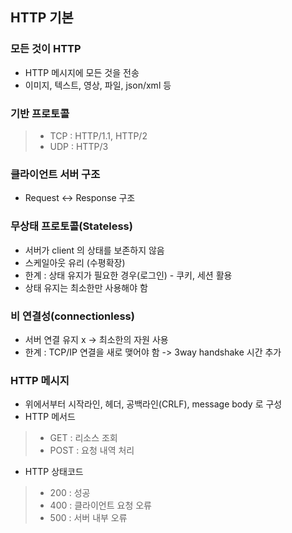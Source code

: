 ## HTTP 기본
### 모든 것이 HTTP
- HTTP 메시지에 모든 것을 전송
- 이미지, 텍스트, 영상, 파일, json/xml 등

### 기반 프로토콜
> - TCP : HTTP/1.1, HTTP/2
> - UDP : HTTP/3

### 클라이언트 서버 구조
- Request <-> Response 구조

### 무상태 프로토콜(Stateless)
- 서버가 client 의 상태를 보존하지 않음
- 스케일아웃 유리 (수평확장)
- 한계 : 상태 유지가 필요한 경우(로그인) - 쿠키, 세션 활용
- 상태 유지는 최소한만 사용해야 함

### 비 연결성(connectionless)
- 서버 연결 유지 x -> 최소한의 자원 사용
- 한계 : TCP/IP 연결을 새로 맺어야 함 -> 3way handshake 시간 추가

### HTTP 메시지
- 위에서부터 시작라인, 헤더, 공백라인(CRLF), message body 로 구성
- HTTP 메서드 
> - GET  : 리소스 조회
> - POST : 요청 내역 처리
- HTTP 상태코드
> - 200 : 성공
> - 400 : 클라이언트 요청 오류
> - 500 : 서버 내부 오류


